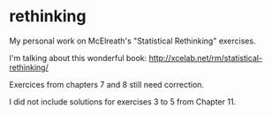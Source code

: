 # rethinking
My personal work on McElreath's "Statistical Rethinking" exercises.

I'm talking about this wonderful book: http://xcelab.net/rm/statistical-rethinking/

Exercices from chapters 7 and 8 still need correction.

I did not include solutions for exercises 3 to 5 from Chapter 11.